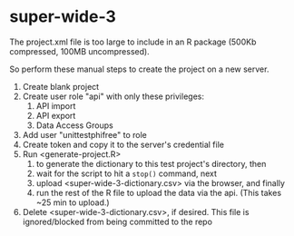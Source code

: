 super-wide-3
===============

The project.xml file is too large to include in an R package (500Kb compressed, 100MB uncompressed).

So perform these manual steps to create the project on a new server.

1. Create blank project
1. Create user role "api" with only these privileges:
   1. API import
   1. API export
   1. Data Access Groups
1. Add user "unittestphifree" to role
1. Create token and copy it to the server's credential file
1. Run <generate-project.R>
   1. to generate the dictionary to this test project's directory, then
   1. wait for the script to hit a `stop()` command, next
   1. upload <super-wide-3-dictionary.csv> via the browser, and finally
   1. run the rest of the R file to upload the data via the api.
      (This takes ~25 min to upload.)
1. Delete <super-wide-3-dictionary.csv>, if desired.
   This file is ignored/blocked from being committed to the repo
